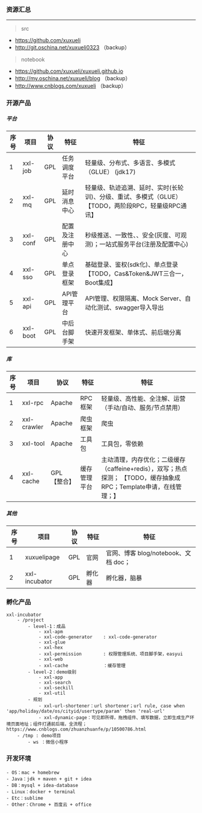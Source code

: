 ### 资源汇总

---
> src
- https://github.com/xuxueli
- http://git.oschina.net/xuxueli0323 （backup）

> notebook
- https://github.com/xuxueli/xuxueli.github.io 
- http://my.oschina.net/xuxueli/blog （backup）
- http://www.cnblogs.com/xuxueli （backup）


### 开源产品

##### 平台

序号| 项目            | 协议              | 特征      |  特征
----|---------------|-----------------|---------|-------------- 
1   | xxl-job       | GPL             | 任务调度平台  |    轻量级、分布式、多语言、多模式（GLUE） (jdk17)
2   | xxl-mq        | GPL             | 延时消息中心  |    轻量级、轨迹追溯、延时、实时(长轮训)、分级、重试、多模式（GLUE）                        【TODO，两阶段RPC，轻量级RPC通讯】
3   | xxl-conf      | GPL             | 配置及注册中心 |    秒级推送、一致性、、安全(灰度、可观测)；一站式服务平台(注册及配置中心) 
4   | xxl-sso       | GPL             | 单点登录框架  |    基础登录、鉴权(sdk化)、单点登录                                                    【TODO，Cas&Token&JWT三合一，Boot集成】
5   | xxl-api       | GPL             | API管理平台 |     API管理、权限隔离、Mock Server、自动化测试、swagger导入导出
6   | xxl-boot      | GPL             | 中后台脚手架  |    快速开发框架、单体式、前后端分离

##### 库

序号 | 项目            | 协议              | 特征                   |  特征
----|---------------|-----------------|----------------------|--------------
1   | xxl-rpc       | Apache          | RPC框架                |  轻量级、高性能、全注解、运营（手动/自动、服务/节点禁用）
2   | xxl-crawler   | Apache          | 爬虫框架                 |  爬虫
3   | xxl-tool      | Apache          | 工具包                  |  工具包，零依赖
4   | xxl-cache     | GPL【整合】         | 缓存管理平台               |  主动清理，内存优化；二级缓存（caffeine+redis），双写；热点探测；          【TODO，缓存抽象成RPC；Template申请，在线管理；】


##### 其他

序号 | 项目             | 协议             | 特征      |  特征
----|----------------|----------------|---------|---
1  | xuxuelipage    | GPL            | 官网          |  官网、博客 blog/notebook、文档 doc；
2  | xxl-incubator  | GPL            | 孵化器        |   孵化器，脑暴


### 孵化产品
```
xxl-incubator
    - /project
        - level-1：成品
            - xxl-apm
            - xxl-code-generator    : xxl-code-generator
            - xxl-glue
            - xxl-hex
            - xxl-permission        : 权限管理系统、项目脚手架，easyui
            - xxl-web
            - xxl-cache             ：缓存管理
        - level-2：demo级别
            - xxl-app
            - xxl-search
            - xxl-seckill 
            - xxl-util
        - 规划
            - xxl-url-shortener：url shortener；url rule, case when 'app/holiday/date/os/cityid/usertype/param' then 'real-url'
            - xxl-dynamic-page：可见即所得，拖拽组件、填写数据，立即生成生产环境页面地址；组件打通前后端，全流程；https://www.cnblogs.com/zhuanzhuanfe/p/10500786.html
    - /tmp : demo项目
        - ws ：微信小程序
```

### 开发环境
```
- OS：mac + homebrew 
- Java：jdk + maven + git + idea
- DB：mysql + idea-database
- Linux：docker + terminal
- Etc：sublime
- Other：Chrome + 百度云 + office
```
